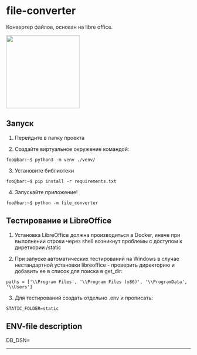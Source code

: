 # file-converter

Конвертер файлов, основан на libre office. 

[<img src="https://cdn.profcomff.com/easycode/easycode.svg" width="200"></img>](https://easycode.profcomff.com/templates/docker-fastapi/workspace?mode=manual&param.Repository+URL=https://github.com/profcomff/converter-api.git&param.Working+directory=converter-api)

## Запуск

1) Перейдите в папку проекта

2) Создайте виртуальное окружение командой:
```console
foo@bar:~$ python3 -m venv ./venv/
```

3) Установите библиотеки 
```console
foo@bar:~$ pip install -r requirements.txt
```
4) Запускайте приложение!
```console
foo@bar:~$ python -m file_converter
```

## Тестирование и LibreOffice

1) Установка LibreOffice должна производиться в Docker, иначе при выполнении 
строки через shell возникнут проблемы с доступом к диреткории /static

2) При запуске автоматических тестирований  на Windows в случае нестандартной установки 
libreoffice - проверить директорию и добавить ее в список для поиска в get_dir:

```console
paths = ['\\Program Files', '\\Program Files (x86)', '\\ProgramData', '\\Users']
```
3) Для тестирований создать отдельно .env и прописать:

```console
STATIC_FOLDER=static
```

## ENV-file description

DB_DSN=

---
